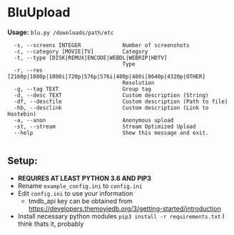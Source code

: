 # BluUpload 


**Usage:** `blu.py /downloads/path/etc`

```
  -s, --screens INTEGER             Number of screenshots
  -c, --category [MOVIE|TV]         Category
  -t, --type [DISK|REMUX|ENCODE|WEBDL|WEBRIP|HDTV]
                                    Type
  -r, --res [2160p|1080p|1080i|720p|576p|576i|480p|480i|8640p|4320p|OTHER]
                                    Resolution
  -g, --tag TEXT                    Group tag
  -d, --desc TEXT                   Custom description (String)
  -df, --descfile                   Custom description (Path to file)
  -hb, --desclink                   Custom description (Link to Hastebin)
  -a, --anon                        Anonymous upload
  -st, --stream                     Stream Optimized Upload
  --help                            Show this message and exit.
  
  ````
  
  
  ## Setup:
   - **REQUIRES AT LEAST PYTHON 3.6 AND PIP3**
   - Rename `example_config.ini` to `config.ini`
   - Edit `config.ini` to use your information
      - tmdb_api key can be obtained from https://developers.themoviedb.org/3/getting-started/introduction
   - Install necessary python modules `pip3 install -r requirements.txt`
   I think thats it, probably
